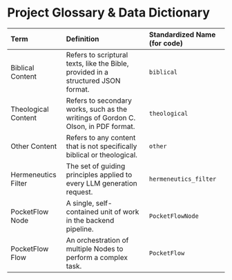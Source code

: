 # Project Glossary & Data Dictionary

| Term                | Definition                                                                                    | Standardized Name (for code) |
| :------------------ | :-------------------------------------------------------------------------------------------- | :--------------------------- |
| Biblical Content    | Refers to scriptural texts, like the Bible, provided in a structured JSON format.             | `biblical`                   |
| Theological Content | Refers to secondary works, such as the writings of Gordon C. Olson, in PDF format.            | `theological`                |
| Other Content       | Refers to any content that is not specifically biblical or theological.                       | `other`                      |
| Hermeneutics Filter | The set of guiding principles applied to every LLM generation request.                        | `hermeneutics_filter`        |
| PocketFlow Node     | A single, self-contained unit of work in the backend pipeline.                                | `PocketFlowNode`             |
| PocketFlow Flow     | An orchestration of multiple Nodes to perform a complex task.                                 | `PocketFlow`                 |